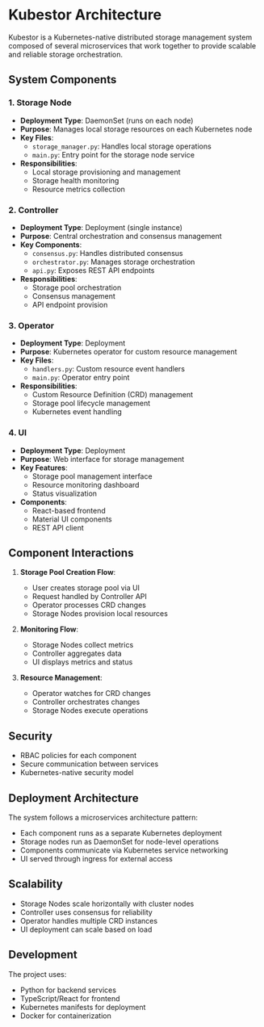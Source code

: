 # Kubestor Architecture

Kubestor is a Kubernetes-native distributed storage management system composed of several microservices that work together to provide scalable and reliable storage orchestration.

## System Components

### 1. Storage Node
- **Deployment Type**: DaemonSet (runs on each node)
- **Purpose**: Manages local storage resources on each Kubernetes node
- **Key Files**:
  - `storage_manager.py`: Handles local storage operations
  - `main.py`: Entry point for the storage node service
- **Responsibilities**:
  - Local storage provisioning and management
  - Storage health monitoring
  - Resource metrics collection

### 2. Controller
- **Deployment Type**: Deployment (single instance)
- **Purpose**: Central orchestration and consensus management
- **Key Components**:
  - `consensus.py`: Handles distributed consensus
  - `orchestrator.py`: Manages storage orchestration
  - `api.py`: Exposes REST API endpoints
- **Responsibilities**:
  - Storage pool orchestration
  - Consensus management
  - API endpoint provision

### 3. Operator
- **Deployment Type**: Deployment
- **Purpose**: Kubernetes operator for custom resource management
- **Key Files**:
  - `handlers.py`: Custom resource event handlers
  - `main.py`: Operator entry point
- **Responsibilities**:
  - Custom Resource Definition (CRD) management
  - Storage pool lifecycle management
  - Kubernetes event handling

### 4. UI
- **Deployment Type**: Deployment
- **Purpose**: Web interface for storage management
- **Key Features**:
  - Storage pool management interface
  - Resource monitoring dashboard
  - Status visualization
- **Components**:
  - React-based frontend
  - Material UI components
  - REST API client

## Component Interactions

1. **Storage Pool Creation Flow**:
   - User creates storage pool via UI
   - Request handled by Controller API
   - Operator processes CRD changes
   - Storage Nodes provision local resources

2. **Monitoring Flow**:
   - Storage Nodes collect metrics
   - Controller aggregates data
   - UI displays metrics and status

3. **Resource Management**:
   - Operator watches for CRD changes
   - Controller orchestrates changes
   - Storage Nodes execute operations

## Security

- RBAC policies for each component
- Secure communication between services
- Kubernetes-native security model

## Deployment Architecture

The system follows a microservices architecture pattern:
- Each component runs as a separate Kubernetes deployment
- Storage nodes run as DaemonSet for node-level operations
- Components communicate via Kubernetes service networking
- UI served through ingress for external access

## Scalability

- Storage Nodes scale horizontally with cluster nodes
- Controller uses consensus for reliability
- Operator handles multiple CRD instances
- UI deployment can scale based on load

## Development

The project uses:
- Python for backend services
- TypeScript/React for frontend
- Kubernetes manifests for deployment
- Docker for containerization